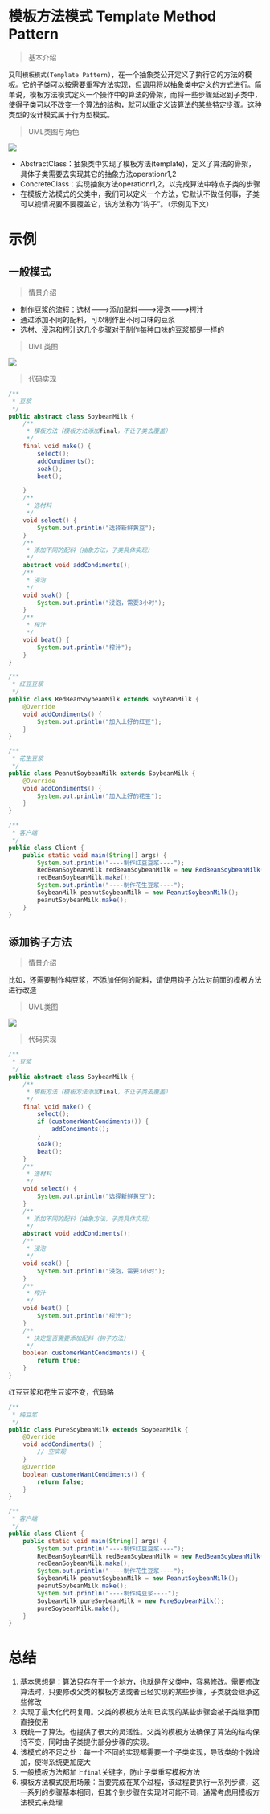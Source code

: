 # 模板方法模式 Template Method Pattern

> 基本介绍

又叫`模板模式(Template Pattern)`，在一个抽象类公开定义了执行它的方法的模板。它的子类可以按需要重写方法实现，但调用将以抽象类中定义的方式进行。简单说，模板方法模式定义一个操作中的算法的骨架，而将一些步骤延迟到子类中，使得子类可以不改变一个算法的结构，就可以重定义该算法的某些特定步骤。这种类型的设计模式属于行为型模式。

> UML类图与角色

![](https://cdn.maxqiu.com/upload/6e315ae1caeb4b33a7a182a23072e1ff.jpg)

- AbstractClass：抽象类中实现了模板方法(template)，定义了算法的骨架，具体子类需要去实现其它的抽象方法operationr1,2
- ConcreteClass：实现抽象方法operationr1,2，以完成算法中特点子类的步骤
- 在模板方法模式的父类中，我们可以定义一个方法，它默认不做任何事，子类可以视情况要不要覆盖它，该方法称为“钩子”。（示例见下文）

# 示例

## 一般模式

> 情景介绍

- 制作豆浆的流程：选材--->添加配料--->浸泡--->榨汁
- 通过添加不同的配料，可以制作出不同口味的豆浆
- 选材、浸泡和榨汁这几个步骤对于制作每种口味的豆浆都是一样的

> UML类图

![](https://cdn.maxqiu.com/upload/8608b5d088d94c45b6692a0abb411df1.jpg)

> 代码实现

```java
/**
 * 豆浆
 */
public abstract class SoybeanMilk {
    /**
     * 模板方法（模板方法添加final，不让子类去覆盖）
     */
    final void make() {
        select();
        addCondiments();
        soak();
        beat();

    }
    /**
     * 选材料
     */
    void select() {
        System.out.println("选择新鲜黄豆");
    }
    /**
     * 添加不同的配料（抽象方法，子类具体实现）
     */
    abstract void addCondiments();
    /**
     * 浸泡
     */
    void soak() {
        System.out.println("浸泡，需要3小时");
    }
    /**
     * 榨汁
     */
    void beat() {
        System.out.println("榨汁");
    }
}
```

```java
/**
 * 红豆豆浆
 */
public class RedBeanSoybeanMilk extends SoybeanMilk {
    @Override
    void addCondiments() {
        System.out.println("加入上好的红豆");
    }
}
```

```java
/**
 * 花生豆浆
 */
public class PeanutSoybeanMilk extends SoybeanMilk {
    @Override
    void addCondiments() {
        System.out.println("加入上好的花生");
    }
}
```

```java
/**
 * 客户端
 */
public class Client {
    public static void main(String[] args) {
        System.out.println("----制作红豆豆浆----");
        RedBeanSoybeanMilk redBeanSoybeanMilk = new RedBeanSoybeanMilk();
        redBeanSoybeanMilk.make();
        System.out.println("----制作花生豆浆----");
        SoybeanMilk peanutSoybeanMilk = new PeanutSoybeanMilk();
        peanutSoybeanMilk.make();
    }
}
```

## 添加钩子方法

> 情景介绍

比如，还需要制作纯豆浆，不添加任何的配料，请使用钩子方法对前面的模板方法进行改造

> UML类图

![](https://cdn.maxqiu.com/upload/ae096200d3d6402f8241b57fa8e8350e.jpg)

> 代码实现

```java
/**
 * 豆浆
 */
public abstract class SoybeanMilk {
    /**
     * 模板方法（模板方法添加final，不让子类去覆盖）
     */
    final void make() {
        select();
        if (customerWantCondiments()) {
            addCondiments();
        }
        soak();
        beat();
    }
    /**
     * 选材料
     */
    void select() {
        System.out.println("选择新鲜黄豆");
    }
    /**
     * 添加不同的配料（抽象方法，子类具体实现）
     */
    abstract void addCondiments();
    /**
     * 浸泡
     */
    void soak() {
        System.out.println("浸泡，需要3小时");
    }
    /**
     * 榨汁
     */
    void beat() {
        System.out.println("榨汁");
    }
    /**
     * 决定是否需要添加配料（钩子方法）
     */
    boolean customerWantCondiments() {
        return true;
    }
}
```

红豆豆浆和花生豆浆不变，代码略

```java
/**
 * 纯豆浆
 */
public class PureSoybeanMilk extends SoybeanMilk {
    @Override
    void addCondiments() {
        // 空实现
    }
    @Override
    boolean customerWantCondiments() {
        return false;
    }
}
```

```java
/**
 * 客户端
 */
public class Client {
    public static void main(String[] args) {
        System.out.println("----制作红豆豆浆----");
        RedBeanSoybeanMilk redBeanSoybeanMilk = new RedBeanSoybeanMilk();
        redBeanSoybeanMilk.make();
        System.out.println("----制作花生豆浆----");
        SoybeanMilk peanutSoybeanMilk = new PeanutSoybeanMilk();
        peanutSoybeanMilk.make();
        System.out.println("----制作纯豆浆----");
        SoybeanMilk pureSoybeanMilk = new PureSoybeanMilk();
        pureSoybeanMilk.make();
    }
}
```

# 总结

1. 基本思想是：算法只存在于一个地方，也就是在父类中，容易修改。需要修改算法时，只要修改父类的模板方法或者已经实现的某些步骤，子类就会继承这些修改
2. 实现了最大化代码复用。父类的模板方法和已实现的某些步骤会被子类继承而直接使用
3. 既统一了算法，也提供了很大的灵活性。父类的模板方法确保了算法的结构保持不变，同时由子类提供部分步骤的实现。
4. 该模式的不足之处：每一个不同的实现都需要一个子类实现，导致类的个数增加，使得系统更加庞大
5. 一般模板方法都加上`final`关键字，防止子类重写模板方法
6. 模板方法模式使用场景：当要完成在某个过程，该过程要执行一系列步骤，这一系列的步骤基本相同，但其个别步骤在实现时可能不同，通常考虑用模板方法模式来处理
